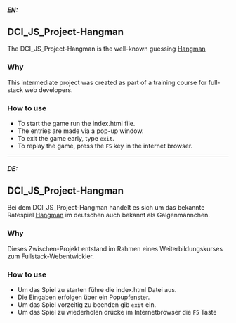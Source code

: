 ##### EN:

## DCI_JS_Project-Hangman

The DCI_JS_Project-Hangman is the well-known guessing [Hangman](https://en.wikipedia.org/wiki/Hangman_(game))

### Why

This intermediate project was created as part of a training course for full-stack web developers.

### How to use

- To start the game run the index.html file.
- The entries are made via a pop-up window.
- To exit the game early, type `exit`.
- To replay the game, press the `F5` key in the internet browser.

______________________________________________________________________________________________________________________________________________________________________

##### DE:
## DCI_JS_Project-Hangman

Bei dem DCI_JS_Project-Hangman handelt es sich um das bekannte Ratespiel [Hangman](https://de.wikipedia.org/wiki/Galgenm%C3%A4nnchen) im deutschen auch bekannt als Galgenmännchen.

### Why

Dieses Zwischen-Projekt entstand im Rahmen eines Weiterbildungskurses zum Fullstack-Webentwickler. 

### How to use

- Um das Spiel zu starten führe die index.html Datei aus.
- Die Eingaben erfolgen über ein Popupfenster.
- Um das Spiel vorzeitig zu beenden gib `exit` ein.
- Um das Spiel zu wiederholen drücke im Internetbrowser die `F5` Taste

